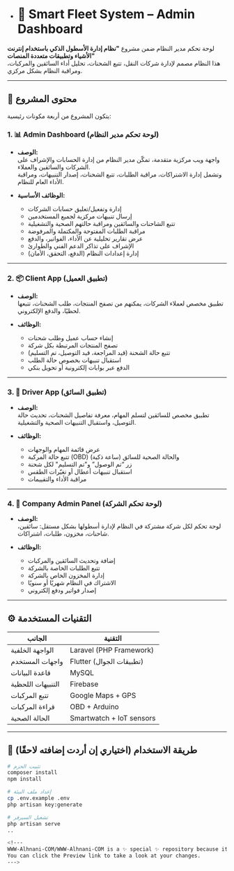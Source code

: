 - # 🧠 Smart Fleet System – Admin Dashboard

لوحة تحكم مدير النظام ضمن مشروع **"نظام إدارة الأسطول الذكي باستخدام إنترنت الأشياء وتطبيقات متعددة المنصات"**  
هذا النظام مصمم لإدارة شركات النقل، تتبع الشحنات، تحليل أداء السائقين والمركبات، ومراقبة النظام بشكل مركزي.

---

## 📌 محتوى المشروع

يتكون المشروع من أربعة مكونات رئيسية:

### 1. 📊 Admin Dashboard (لوحة تحكم مدير النظام)
- **الوصف:**  
  واجهة ويب مركزية متقدمة، تمكّن مدير النظام من إدارة الحسابات والإشراف على الشركات والسائقين والعملاء.  
  وتشمل إدارة الاشتراكات، مراقبة الطلبات، تتبع الشحنات، إصدار التنبيهات، ومراقبة الأداء العام للنظام.

- **الوظائف الأساسية:**
  - إدارة وتفعيل/تعليق حسابات الشركات
  - إرسال تنبيهات مركزية لجميع المستخدمين
  - تتبع الشاحنات والسائقين ومراقبة حالتهم الصحية والتشغيلية
  - مراقبة الطلبات المفتوحة والمكتملة والمرفوضة
  - عرض تقارير تحليلية عن الأداء، الفواتير، والدفع
  - الإشراف على تذاكر الدعم الفني والطوارئ
  - إدارة إعدادات النظام (الدفع، التحقق، الأمان)

---

### 2. 📦 Client App (تطبيق العميل)
- **الوصف:**  
  تطبيق مخصص لعملاء الشركات، يمكنهم من تصفح المنتجات، طلب الشحنات، تتبعها لحظيًا، والدفع الإلكتروني.

- **الوظائف:**
  - إنشاء حساب عميل وطلب شحنات
  - تصفح المنتجات المرتبطة بكل شركة
  - تتبع حالة الشحنة (قيد المراجعة، قيد التوصيل، تم التسليم)
  - استقبال تنبيهات بخصوص حالة الطلب
  - الدفع عبر بوابات إلكترونية أو تحويل بنكي

---

### 3. 🚚 Driver App (تطبيق السائق)
- **الوصف:**  
  تطبيق مخصص للسائقين لتسلم المهام، معرفة تفاصيل الشحنات، تحديث حالة التوصيل، واستقبال التنبيهات الصحية والتشغيلية.

- **الوظائف:**
  - عرض قائمة المهام والوجهات
  - تتبع حالة المركبة (OBD) والحالة الصحية للسائق (ساعة ذكية)
  - زر “تم الوصول” و"تم التسليم" لكل شحنة
  - استقبال تنبيهات أعطال أو تغيّرات الطقس
  - مراقبة الأداء والتقييمات

---

### 4. 🏢 Company Admin Panel (لوحة تحكم الشركة)
- **الوصف:**  
  لوحة تحكم لكل شركة مشتركة في النظام لإدارة أسطولها بشكل مستقل: سائقين، شاحنات، مخزون، طلبات، اشتراكات.

- **الوظائف:**
  - إضافة وتحديث السائقين والمركبات
  - تتبع الطلبات الخاصة بالشركة
  - إدارة المخزون الخاص بالشركة
  - الاشتراك في النظام شهريًا أو سنويًا
  - إصدار فواتير ودفع إلكتروني

---

## ⚙️ التقنيات المستخدمة

| الجانب | التقنية |
|--------|----------|
| الواجهة الخلفية | Laravel (PHP Framework) |
| واجهات المستخدم | Flutter (تطبيقات الجوال) |
| قاعدة البيانات | MySQL |
| التنبيهات اللحظية | Firebase |
| تتبع المركبات | Google Maps + GPS |
| قراءة المركبات | OBD + Arduino |
| الحالة الصحية | Smartwatch + IoT sensors |

---

## 🚀 طريقة الاستخدام (اختياري إن أردت إضافته لاحقًا)

```bash
# تثبيت الحزم
composer install
npm install

# إعداد ملف البيئة
cp .env.example .env
php artisan key:generate

# تشغيل السيرفر
php artisan serve
..

<!---
WWW-Alhnani-COM/WWW-Alhnani-COM is a ✨ special ✨ repository because its `README.md` (this file) appears on your GitHub profile.
You can click the Preview link to take a look at your changes.
--->
